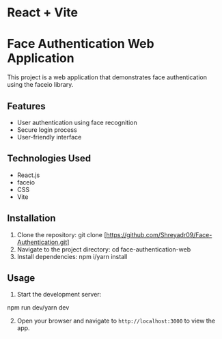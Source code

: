 # React + Vite
# Face Authentication Web Application

This project is a web application that demonstrates face authentication using the faceio library.

## Features

- User authentication using face recognition
- Secure login process
- User-friendly interface

## Technologies Used

- React.js
- faceio
- CSS
- Vite

## Installation

1. Clone the repository: git clone [https://github.com/Shreyadr09/Face-Authentication.git]
2. Navigate to the project directory: cd face-authentication-web
3. Install dependencies: npm i/yarn install


## Usage

1. Start the development server:

npm run dev/yarn dev


2. Open your browser and navigate to `http://localhost:3000` to view the app.



